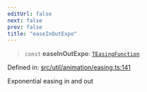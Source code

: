 ```yaml
---
editUrl: false
next: false
prev: false
title: "easeInOutExpo"
---
```


> `const` **easeInOutExpo**: [`TEasingFunction`](/api/fabric/namespaces/util/type-aliases/teasingfunction/)

Defined in: [src/util/animation/easing.ts:141](https://github.com/fabricjs/fabric.js/blob/e114448a1bce9b68a3e1bba337bc0c83a35c1aa5/src/util/animation/easing.ts#L141)

Exponential easing in and out
